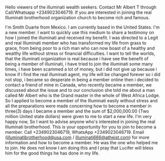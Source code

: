 Hello viewers of the illuminati wealth seekers. Contact Mr Albert T through Call/Whatsapp +2349023046719. If you are interested in joining the real Illuminati brotherhood organization church to become rich and famous.

I'm Smith Duarte from Mexico. I am currently based in the United States. I'm a new member. I want to quickly use this medium to share a testimony on how I joined the illuminati and received my benefit. I was directed to a Legit and real Illuminati member who has transformed my life from grass to grace, from being poor to a rich man who can now boast of a healthy and wealthy life without stress or financial difficulties. I want to tell the worlds, that the illuminati organization is real because i have see the benefit of being a member of illuminati, i have tried to join the illuminati some many times, i have been scammed a lot of money, but i did not give up because i know if i find the real illuminati agent, my life will be changed forever so i did not stop, i became so desperate in being a member online then i decided to contact a friend of mine in Canada, who recently became a member, we discussed about the issue and to our conclusion she told me about a man called Mr Albert who is the Grand master in the whole of West Africa Lodge. So I applied to become a member of the Illuminati easily without stress and all the preparations were made concerning how to become a member in three(3) days I became a member and the sum of $2,000,000.00 {Two million United state dollars) were given to me to start a new life. I'm very happy now, So I want to advise anyone who's interested in joining the real Illuminati  brotherhood. This is your opportunity for you to join to become a member. Call +2349023046719, WhatsApp +2349023046719. Email (illuminatibrotherhood@usa.com / illuminati666@atheist.com) for more information and how to become a member. He was the one who helped me to join. He does not know I am doing this and I pray that Lucifer will bless him for the good things he has done in my life. 
